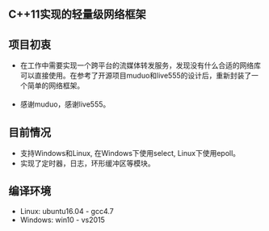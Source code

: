 C++11实现的轻量级网络框架<br>
-

项目初衷<br>
-
* 在工作中需要实现一个跨平台的流媒体转发服务，发现没有什么合适的网络库可以直接使用。在参考了开源项目muduo和live555的设计后，重新封装了一个简单的网络框架。<br>
    <br>
* 感谢muduo，感谢live555。<br>


目前情况<br>
-
* 支持Windows和Linux, 在Windows下使用select, Linux下使用epoll。<br>
* 实现了定时器，日志，环形缓冲区等模块。<br>

编译环境<br>
-
* Linux: ubuntu16.04 - gcc4.7<br>
* Windows: win10 - vs2015<br>
